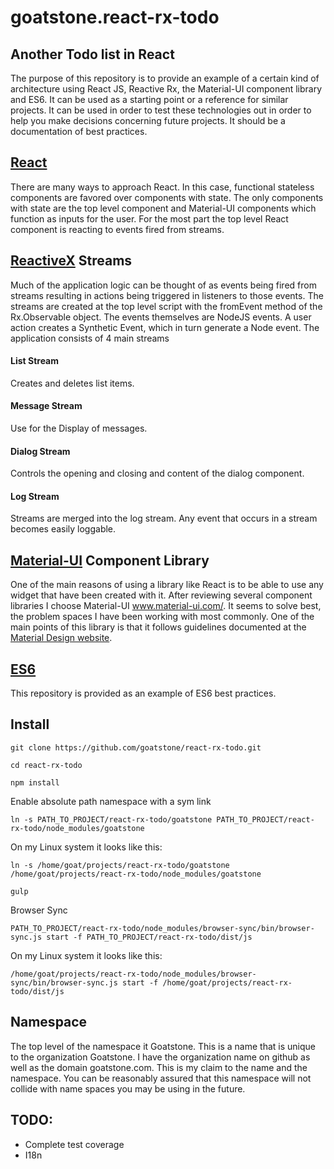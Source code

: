 # goatstone.react-rx-todo

## Another Todo list in React

The purpose of this repository is to provide an example of a certain kind of architecture using React JS, Reactive Rx, the Material-UI component library and ES6.  It can be used as a starting point or a reference for similar projects. It can be used in order to test these technologies out in order to help you make decisions concerning future projects. It should be a documentation of best practices.

## [React](https://facebook.github.io/react/)

There are many ways to approach React. In this case, functional stateless components are favored over components with state. The only components with state are the top level component and Material-UI components which function as inputs for the user. For the most part the top level React component is reacting to events fired from streams.

## [ReactiveX](http://reactivex.io/) Streams

Much of the application logic can be thought of as events being fired from streams resulting in actions being triggered in listeners to those events. The streams are created at the top level script with the fromEvent method of the Rx.Observable object. The events themselves are NodeJS events.
A user action creates a Synthetic Event, which in turn generate a Node event. The application consists of 4 main streams

#### List Stream
 Creates and deletes list items.

#### Message Stream
 Use for the Display of messages.

#### Dialog Stream
 Controls the opening and closing and content of the dialog component.

#### Log Stream
Streams are merged into the log stream. Any event that occurs in a stream becomes easily loggable.

## [Material-UI](http://www.material-ui.com/) Component Library
One of the main reasons of using a library like React is to be able to use any widget that have been created with it. After reviewing several component libraries I choose Material-UI www.material-ui.com/. It seems to solve best, the problem spaces I have been working with most commonly. One of the main points of this library is that it follows guidelines documented at the [Material Design website](https://material.io/).

## [ES6](https://github.com/rse/es6-features)
This repository is provided as an example of ES6 best practices.

## Install

`git clone https://github.com/goatstone/react-rx-todo.git`

`cd react-rx-todo`

`npm install`

Enable absolute path namespace with a sym link

`ln -s PATH_TO_PROJECT/react-rx-todo/goatstone PATH_TO_PROJECT/react-rx-todo/node_modules/goatstone`

On my Linux system it looks like this:

`ln -s /home/goat/projects/react-rx-todo/goatstone /home/goat/projects/react-rx-todo/node_modules/goatstone`

`gulp`

Browser Sync

`PATH_TO_PROJECT/react-rx-todo/node_modules/browser-sync/bin/browser-sync.js start -f PATH_TO_PROJECT/react-rx-todo/dist/js`

On my Linux system it looks like this:

`/home/goat/projects/react-rx-todo/node_modules/browser-sync/bin/browser-sync.js start -f /home/goat/projects/react-rx-todo/dist/js`

## Namespace

The top level of the namespace it Goatstone. This is a name that is unique to the organization Goatstone. I have the organization name on github as well as the domain goatstone.com. This is my claim to the name and the namespace. You can be reasonably assured that this namespace will not collide with name spaces you may be using in the future.

## TODO:
* Complete test coverage
* I18n
